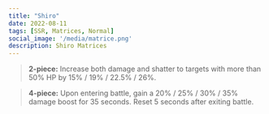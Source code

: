 ```yaml
---
title: "Shiro"
date: 2022-08-11
tags: [SSR, Matrices, Normal]
social_image: '/media/matrice.png'
description: Shiro Matrices
---
```


> **2-piece:** Increase both damage and shatter to targets with more than 50% HP by 15% / 19% / 22.5% / 26%.

> **4-piece:** Upon entering battle, gain a 20% / 25% / 30% / 35% damage boost for 35 seconds. Reset 5 seconds after exiting battle.